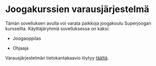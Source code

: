# Joogakurssien varausjärjestelmä

Tämän sovelluksen avulla voi varata paikkoja joogakoulu Superjoogan kursseilta. Käyttäjäryhmiä sovelluksessa on kaksi:

* Joogaoppilas

* Ohjaaja

Varausjärjestelmän tietokantakaavio löytyy [täältä](https://github.com/tsalohei/joogakurssi/blob/master/docs/tietokantakaavio.png).
